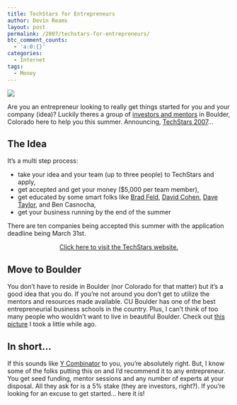```yaml
---
title: TechStars for Entrepreneurs
author: Devin Reams
layout: post
permalink: /2007/techstars-for-entrepreneurs/
btc_comment_counts:
  - 'a:0:{}'
categories:
  - Internet
tags:
  - Money
---
```

<img src="https://devin.rea.ms/wp-content/uploads/2007/01/techstars.jpg" align="center" />

Are you an entrepreneur looking to really get things started for you and your company (idea)? Luckily theres a group of [investors and mentors][1] in Boulder, Colorado here to help you this summer. Announcing, [TechStars 2007][2]&#8230;

<!--more-->

## The Idea

It&#8217;s a multi step process:

*   take your idea and your team (up to three people) to TechStars and apply,
*   get accepted and get your money ($5,000 per team member),
*   get educated by some smart folks like [Brad Feld][3], [David Cohen][4], [Dave Taylor][5], and Ben Casnocha,
*   get your business running by the end of the summer

There are ten companies being accepted this summer with the application deadline being March 31st.

<p class="alert" align="center">
  <a href="http://techstars.org">Click here to visit the TechStars website.</a>
</p>

## Move to Boulder

You don&#8217;t have to reside in Boulder (nor Colorado for that matter) but it&#8217;s a good idea that you do. If you&#8217;re not around you don&#8217;t get to utilize the mentors and resources made available. CU Boulder has one of the best entrepreneurial business schools in the country. Plus, I can&#8217;t think of too many people who wouldn&#8217;t want to live in beautiful Boulder. Check out [this picture][6] I took a little while ago.

## In short&#8230;

If this sounds like [Y Combinator][7] to you, you&#8217;re absolutely right. But, I know some of the folks putting this on and I&#8217;d recommend it to any entrepreneur. You get seed funding, mentor sessions and any number of experts at your disposal. All they ask for is a 5% stake (they are investors, right?). If you&#8217;re looking for an excuse to get started&#8230; here it is!

 [1]: http://techstars.org/site/page/pg5883.html
 [2]: http://techstars.org/
 [3]: http://www.feld.com
 [4]: http://www.coloradostartups.com
 [5]: http://www.askdavetaylor.com
 [6]: http://www.flickr.com/photos/devdev/280134508/
 [7]: http://ycombinator.com/
